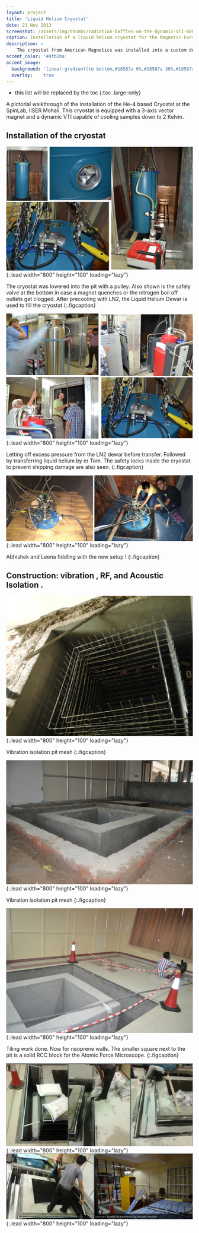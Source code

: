 ```yaml
---
layout: project
title: 'Liquid Helium Cryostat'
date: 21 Nov 2013
screenshot: /assets/img/thumbs/radiation-baffles-on-the-dynamic-VTI-400x280.jpg
caption: Installation of a liquid helium cryostat for the Magnetic Force Probe Microscope
description: >
    The cryostat from American Magnetics was installed into a custom designed vibration isolated, EMI and acoustic shielded chamber. This post describes the preparation of the installation site !<br>
accent_color: '#4fb1ba'
accent_image:
  background: 'linear-gradient(to bottom,#18587a 0%,#18587a 30%,#18587a 50%,#18587a 70%,#cdccc8 100%)'
  overlay:    true
---
```


* this list will be replaced by the toc
{:toc .large-only}

A pictorial walkthrough of the installation of the He-4 based Cryostat at the SpinLab, IISER Mohali.  This cryostat is equipped with a 3-axis vector magnet and a dynamic VTI capable of cooling samples down to 2 Kelvin.


## Installation of the cryostat

![Full-width image](/assets/img/cryostat/install1.png){:.lead width="800" height="100" loading="lazy"}

The cryostat was lowered into the pit with a pulley. Also shown is the safely valve at the bottom in case a magnet quenches
or the nitrogen boil off outlets get clogged. After precooling with LN2, the Liquid Helium Dewar is used to fill the cryostat
{:.figcaption}

![Full-width image](/assets/img/cryostat/install2.png){:.lead width="800" height="100" loading="lazy"}

Letting off excess pressure from the LN2 dewar before transfer. Followed by transferring liquid helium by
er Tom. The safety locks inside the cryostat to prevent shipping damage are also seen.
{:.figcaption}

![Full-width image](/assets/img/cryostat/final.jpg){:.lead width="800" height="100" loading="lazy"}

Abhishek and Leena fiddling with the new setup ! 
{:.figcaption}

## Construction: vibration , RF, and Acoustic Isolation .

![Full-width image](/assets/img/cryostat/vibration-isolation-pit-framework.jpg){:.lead width="800" height="100" loading="lazy"}

Vibration isolation pit mesh
{:.figcaption}

![Full-width image](/assets/img/cryostat/vibration-isolation-pit-1.jpg){:.lead width="800" height="100" loading="lazy"}

Vibration isolation pit mesh
{:.figcaption}


![Full-width image](/assets/img/cryostat/the-pit-for-the-cryostat-and-the-platform-for-the-AFM.jpg){:.lead width="800" height="100" loading="lazy"}

Tiling work done. Now for neoprene walls. The smaller square next to the pit is a solid RCC block for the Atomic Force Microscope.
{:.figcaption}

![Full-width image](/assets/img/cryostat/fill1.png){:.lead width="800" height="100" loading="lazy"}
![Full-width image](/assets/img/cryostat/fill2.png){:.lead width="800" height="100" loading="lazy"}


